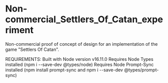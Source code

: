 # Non-commercial_Settlers_Of_Catan_experiment
Non-commercial proof of concept of design for an implementation of the game "Settlers Of Catan".

REQUIREMENTS:
Built with Node version v16.11.0
Requires Node Types installed (npm i --save-dev @types/node)
Requires Node Prompt-Sync installed (npm install prompt-sync and npm i --save-dev @types/prompt-sync)
